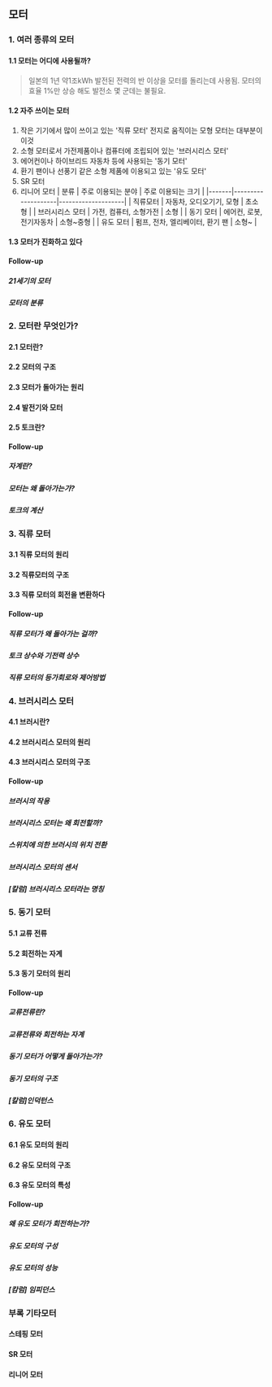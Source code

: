 ## 모터
### 1. 여러 종류의 모터
#### 1.1 모터는 어디에 사용될까?
> 일본의 1년 약1조kWh 발전된 전력의 반 이상을 모터를 돌리는데 사용됨. 모터의 효율 1%만 상승 해도 발전소 몇 군데는 불필요.

#### 1.2 자주 쓰이는 모터
1. 작은 기기에서 많이 쓰이고 있는 '직류 모터'
전지로 움직이는 모형 모터는 대부분이 이것
2. 소형 모터로서 가전제품이나 컴퓨터에 조립되어 있는 '브러시리스 모터'
3. 에어컨이나 하이브리드 자동차 등에 사용되는 '동기 모터'
4. 환기 팬이나 선풍기 같은 소형 제품에 이용되고 있는 '유도 모터'
5. SR 모터
6. 리니어 모터
| 분류  | 주로 이용되는 분야  | 주로 이용되는 크기  |
|-------|--------------------|--------------------|
| 직류모터  | 자동차, 오디오기기, 모형  | 초소형  |
| 브러시리스 모터  | 가전, 컴퓨터, 소형가전  | 소형  |
| 동기 모터  | 에어컨, 로봇, 전기자동차  | 소형~중형  |
| 유도 모터  | 펌프, 전차, 엘리베이터, 환기 팬  | 소형~  |

#### 1.3 모터가 진화하고 있다
#### Follow-up
##### 21세기의 모터
##### 모터의 분류
### 2. 모터란 무엇인가?
#### 2.1 모터란?
#### 2.2 모터의 구조
#### 2.3 모터가 돌아가는 원리
#### 2.4 발전기와 모터
#### 2.5 토크란?
#### Follow-up
##### 자계란?
##### 모터는 왜 돌아가는가?
##### 토크의 계산
### 3. 직류 모터
#### 3.1 직류 모터의 원리
#### 3.2 직류모터의 구조
#### 3.3 직류 모터의 회전을 변환하다
#### Follow-up
##### 직류 모터가 왜 돌아가는 걸까?
##### 토크 상수와 기전력 상수
##### 직류 모터의 등가회로와 제어방법
### 4. 브러시리스 모터
#### 4.1 브러시란?
#### 4.2 브러시리스 모터의 원리
#### 4.3 브러시리스 모터의 구조
#### Follow-up
##### 브러시의 작용
##### 브러시리스 모터는 왜 회전할까?
##### 스위치에 의한 브러시의 위치 전환
##### 브러시리스 모터의 센서
##### [칼럼] 브러시리스 모터라는 명칭
### 5. 동기 모터
#### 5.1 교류 전류
#### 5.2 회전하는 자계
#### 5.3 동기 모터의 원리
#### Follow-up
##### 교류전류란?
##### 교류전류와 회전하는 자계
##### 동기 모터가 어떻게 돌아가는가?
##### 동기 모터의 구조
##### [칼럼]인덕턴스
### 6. 유도 모터
#### 6.1 유도 모터의 원리
#### 6.2 유도 모터의 구조
#### 6.3 유도 모터의 특성
#### Follow-up
##### 왜 유도 모터가 회전하는가?
##### 유도 모터의 구성
##### 유도 모터의 성능
##### [캄럼] 임피던스
### 부록 기타모터
#### 스테핑 모터
#### SR 모터
#### 리니어 모터
